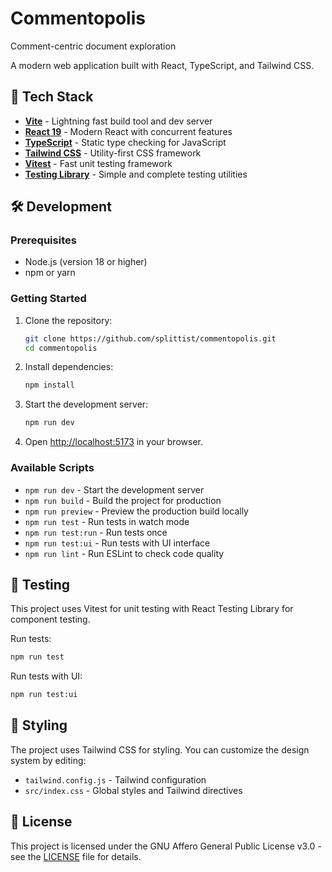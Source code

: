 # Commentopolis

Comment-centric document exploration

A modern web application built with React, TypeScript, and Tailwind CSS.

## 🚀 Tech Stack

- **[Vite](https://vitejs.dev/)** - Lightning fast build tool and dev server
- **[React 19](https://react.dev/)** - Modern React with concurrent features
- **[TypeScript](https://www.typescriptlang.org/)** - Static type checking for JavaScript
- **[Tailwind CSS](https://tailwindcss.com/)** - Utility-first CSS framework
- **[Vitest](https://vitest.dev/)** - Fast unit testing framework
- **[Testing Library](https://testing-library.com/)** - Simple and complete testing utilities

## 🛠️ Development

### Prerequisites

- Node.js (version 18 or higher)
- npm or yarn

### Getting Started

1. Clone the repository:
   ```bash
   git clone https://github.com/splittist/commentopolis.git
   cd commentopolis
   ```

2. Install dependencies:
   ```bash
   npm install
   ```

3. Start the development server:
   ```bash
   npm run dev
   ```

4. Open [http://localhost:5173](http://localhost:5173) in your browser.

### Available Scripts

- `npm run dev` - Start the development server
- `npm run build` - Build the project for production
- `npm run preview` - Preview the production build locally
- `npm run test` - Run tests in watch mode
- `npm run test:run` - Run tests once
- `npm run test:ui` - Run tests with UI interface
- `npm run lint` - Run ESLint to check code quality

## 🧪 Testing

This project uses Vitest for unit testing with React Testing Library for component testing.

Run tests:
```bash
npm run test
```

Run tests with UI:
```bash
npm run test:ui
```

## 🎨 Styling

The project uses Tailwind CSS for styling. You can customize the design system by editing:

- `tailwind.config.js` - Tailwind configuration
- `src/index.css` - Global styles and Tailwind directives

## 📝 License

This project is licensed under the GNU Affero General Public License v3.0 - see the [LICENSE](LICENSE) file for details.
